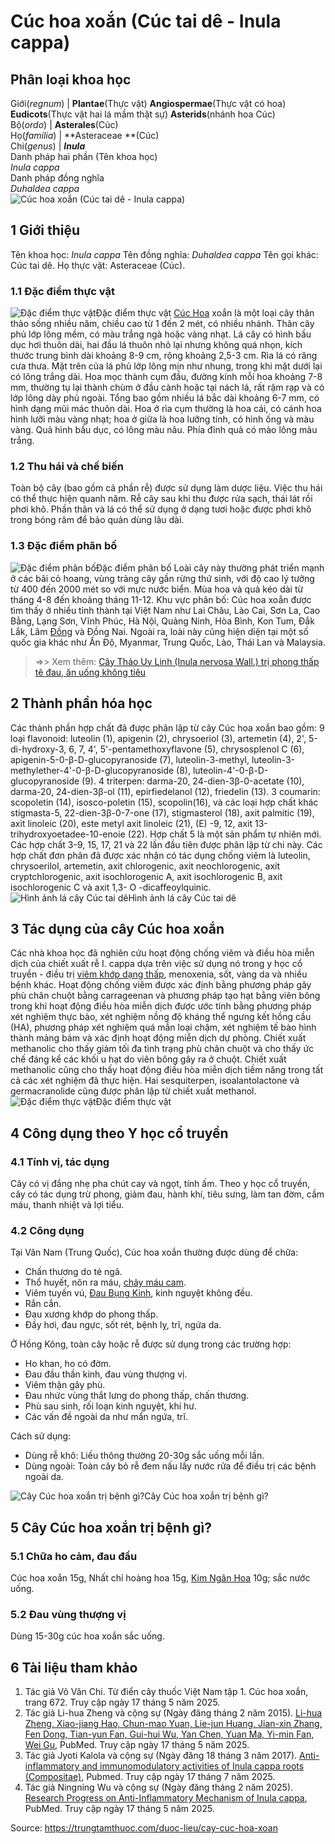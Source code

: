 # Cúc hoa xoắn (Cúc tai dê - Inula cappa)

Phân loại khoa học  
---  
Giới(_regnum_) |  **Plantae**(Thực vật) **Angiospermae**(Thực vật có hoa) **Eudicots**(Thực vật hai lá mầm thật sự) **Asterids**(nhánh hoa Cúc)  
Bộ(_ordo_) | **Asterales**(Cúc)  
Họ(_familia_) | **Asteraceae **(Cúc)  
Chi(_genus_) | **_Inula_**  
Danh pháp hai phần (Tên khoa học)  
_Inula cappa_  
Danh pháp đồng nghĩa  
_Duhaldea cappa_  
![Cúc hoa xoắn \(Cúc tai dê - Inula cappa\)](https://trungtamthuoc.com/images/others/cuc-hoa-xoan-1863.jpg)
##  1 Giới thiệu
Tên khoa học: _Inula cappa_
Tên đồng nghĩa:  _Duhaldea cappa_
Tên gọi khác: Cúc tai dê.
Họ thực vật: Asteraceae (Cúc).
### 1.1 Đặc điểm thực vật
![Đặc điểm thực vật](https://trungtamthuoc.com/images/item/cuc-hoa-xoan-0.jpg)Đặc điểm thực vật
[Cúc Hoa](https://trungtamthuoc.com/duoc-lieu/cuc-hoa "Cúc Hoa") xoắn là một loại cây thân thảo sống nhiều năm, chiều cao từ 1 đến 2 mét, có nhiều nhánh. Thân cây phủ lớp lông mềm, có màu trắng ngà hoặc vàng nhạt. Lá cây có hình bầu dục hơi thuôn dài, hai đầu lá thuôn nhỏ lại nhưng không quá nhọn, kích thước trung bình dài khoảng 8-9 cm, rộng khoảng 2,5-3 cm. Rìa lá có răng cưa thưa. Mặt trên của lá phủ lớp lông mịn như nhung, trong khi mặt dưới lại có lông trắng dài.
Hoa mọc thành cụm đầu, đường kính mỗi hoa khoảng 7-8 mm, thường tụ lại thành chùm ở đầu cành hoặc tại nách lá, rất rậm rạp và có lớp lông dày phủ ngoài. Tổng bao gồm nhiều lá bắc dài khoảng 6-7 mm, có hình dạng mũi mác thuôn dài. Hoa ở rìa cụm thường là hoa cái, có cánh hoa hình lưỡi màu vàng nhạt; hoa ở giữa là hoa lưỡng tính, có hình ống và màu vàng. Quả hình bầu dục, có lông màu nâu. Phía đỉnh quả có mào lông màu trắng.
### 1.2 Thu hái và chế biến
Toàn bộ cây (bao gồm cả phần rễ) được sử dụng làm dược liệu. Việc thu hái có thể thực hiện quanh năm. Rễ cây sau khi thu được rửa sạch, thái lát rồi phơi khô. Phần thân và lá có thể sử dụng ở dạng tươi hoặc được phơi khô trong bóng râm để bảo quản dùng lâu dài.
### 1.3 Đặc điểm phân bố
![Đặc điểm phân bố](https://trungtamthuoc.com/images/item/cuc-hoa-xoan-1.jpg)Đặc điểm phân bố
Loài cây này thường phát triển mạnh ở các bãi cỏ hoang, vùng trảng cây gần rừng thứ sinh, với độ cao lý tưởng từ 400 đến 2000 mét so với mực nước biển. Mùa hoa và quả kéo dài từ tháng 4-8 đến khoảng tháng 11-12.
Khu vực phân bố: Cúc hoa xoắn được tìm thấy ở nhiều tỉnh thành tại Việt Nam như Lai Châu, Lào Cai, Sơn La, Cao Bằng, Lạng Sơn, Vĩnh Phúc, Hà Nội, Quảng Ninh, Hòa Bình, Kon Tum, Đắk Lắk, Lâm [Đồng](https://trungtamthuoc.com/hoat-chat/dong "Đồng") và Đồng Nai. Ngoài ra, loài này cũng hiện diện tại một số quốc gia khác như Ấn Độ, Myanmar, Trung Quốc, Lào, Thái Lan và Malaysia.
> =>> Xem thêm: [Cây Thảo Uy Linh (Inula nervosa Wall.) trị phong thấp tê đau, ăn uống không tiêu](https://trungtamthuoc.com/duoc-lieu/cay-thao-uy-linh)
##  2 Thành phần hóa học
Các thành phần hợp chất đã được phân lập từ cây Cúc hoa xoắn bao gồm:
9 loại flavonoid: luteolin (1), apigenin (2), chrysoeriol (3), artemetin (4), 2', 5-di-hydroxy-3, 6, 7, 4', 5'-pentamethoxyflavone (5), chrysosplenol C (6), apigenin-5-0-β-D-glucopyranoside (7), luteolin-3-methyl, luteolin-3-methylether-4'-0-β-D-glucopyranoside (8), luteolin-4'-0-β-D-glucopyranoside (9).
4 triterpen: darma-20, 24-dien-3β-0-acetate (10), darma-20, 24-dien-3β-ol (11), epirfiedelanol (12), friedelin (13).
3 coumarin: scopoletin (14), isosco-poletin (15), scopolin(16), và các loại hợp chất khác stigmasta-5, 22-dien-3β-0-7-one (17), stigmasterol (18), axit palmitic (19), axit linoleic (20), este metyl axit linoleic (21), (E) -9, 12, axit 13-trihydroxyoetadee-10-enoie (22). Hợp chất 5 là một sản phẩm tự nhiên mới. Các hợp chất 3-9, 15, 17, 21 và 22 lần đầu tiên được phân lập từ chi này.
Các hợp chất đơn phân đã được xác nhận có tác dụng chống viêm là luteolin, chrysoerilol, artemetin, axit chlorogenic, axit neochlorogenic, axit cryptchlorogenic, axit isochlorogenic A, axit isochlorogenic B, axit isochlorogenic C và axit 1,3- O -dicaffeoylquinic.
![Hình ảnh lá cây Cúc tai dê](https://trungtamthuoc.com/images/item/cuc-hoa-xoan-2.jpg)Hình ảnh lá cây Cúc tai dê
##  3 Tác dụng của cây Cúc hoa xoắn
Các nhà khoa học đã nghiên cứu hoạt động chống viêm và điều hòa miễn dịch của chiết xuất rễ I. cappa dựa trên việc sử dụng nó trong y học cổ truyền - điều trị [viêm khớp dạng thấp](https://trungtamthuoc.com/bai-viet/viem-khop-dang-thap "viêm khớp dạng thấp"), menoxenia, sốt, vàng da và nhiều bệnh khác.
Hoạt động chống viêm được xác định bằng phương pháp gây phù chân chuột bằng carrageenan và phương pháp tạo hạt bằng viên bông trong khi hoạt động điều hòa miễn dịch được ước tính bằng phương pháp xét nghiệm thực bào, xét nghiệm nồng độ kháng thể ngưng kết hồng cầu (HA), phương pháp xét nghiệm quá mẫn loại chậm, xét nghiệm tế bào hình thành mảng bám và xác định hoạt động miễn dịch dự phòng.
Chiết xuất methanolic cho thấy giảm tối đa tình trạng phù chân chuột và cho thấy ức chế đáng kể các khối u hạt do viên bông gây ra ở chuột. Chiết xuất methanolic cũng cho thấy hoạt động điều hòa miễn dịch tiềm năng trong tất cả các xét nghiệm đã thực hiện. Hai sesquiterpen, isoalantolactone và germacranolide cũng được phân lập từ chiết xuất methanol.
![Đặc điểm thực vật](https://trungtamthuoc.com/images/item/cuc-hoa-xoan-3.jpg)Đặc điểm thực vật
##  4 Công dụng theo Y học cổ truyền
### 4.1 Tính vị, tác dụng
Cây có vị đắng nhẹ pha chút cay và ngọt, tính ấm. Theo y học cổ truyền, cây có tác dụng trừ phong, giảm đau, hành khí, tiêu sưng, làm tan đờm, cầm máu, thanh nhiệt và lợi tiểu.
### 4.2 Công dụng
Tại Vân Nam (Trung Quốc), Cúc hoa xoắn thường được dùng để chữa:
  * Chấn thương do té ngã.
  * Thổ huyết, nôn ra máu, [chảy máu cam](https://trungtamthuoc.com/bai-viet/chay-mau-cam-nguyen-nhan-dieu-tri-va-phong-ngua "chảy máu cam").
  * Viêm tuyến vú, [Đau Bụng Kinh](https://trungtamthuoc.com/bai-viet/cach-dau-bung-kinh-va-phong-tranh-dau-bung-kinh "Đau Bụng Kinh"), kinh nguyệt không đều.
  * Rắn cắn.
  * Đau xương khớp do phong thấp.
  * Đầy hơi, đau ngực, sốt rét, bệnh lỵ, trĩ, ngứa da.


Ở Hồng Kông, toàn cây hoặc rễ được sử dụng trong các trường hợp:
  * Ho khan, ho có đờm.
  * Đau đầu thần kinh, đau vùng thượng vị.
  * Viêm thận gây phù.
  * Đau nhức vùng thắt lưng do phong thấp, chấn thương.
  * Phù sau sinh, rối loạn kinh nguyệt, khí hư.
  * Các vấn đề ngoài da như mẩn ngứa, trĩ.


Cách sử dụng:
  * Dùng rễ khô: Liều thông thường 20-30g sắc uống mỗi lần.
  * Dùng ngoài: Toàn cây bỏ rễ đem nấu lấy nước rửa để điều trị các bệnh ngoài da.

![Cây Cúc hoa xoắn trị bệnh gì?](https://trungtamthuoc.com/images/item/cuc-hoa-xoan-4.jpg)Cây Cúc hoa xoắn trị bệnh gì?
##  5 Cây Cúc hoa xoắn trị bệnh gì?
### 5.1 Chữa ho cảm, đau đầu
Cúc hoa xoắn 15g, Nhất chỉ hoàng hoa 15g, [Kim Ngân Hoa](https://trungtamthuoc.com/duoc-lieu/kim-ngan-hoa-33 "Kim Ngân Hoa") 10g; sắc nước uống.
### 5.2 Đau vùng thượng vị
Dùng 15-30g cúc hoa xoắn sắc uống.
##  6 Tài liệu tham khảo
  1. Tác giả Võ Văn Chi. Từ điển cây thuốc Việt Nam tập 1. Cúc hoa xoắn, trang 672. Truy cập ngày 17 tháng 5 năm 2025.
  2. Tác giả Li-hua Zheng và cộng sự (Ngày đăng tháng 2 năm 2015). [Li-hua Zheng, Xiao-jiang Hao, Chun-mao Yuan, Lie-jun Huang, Jian-xin Zhang, Fen Dong, Tian-yun Fan, Gui-hui Wu, Yan Chen, Yuan Ma, Yi-min Fan, Wei Gu](https://pubmed.ncbi.nlm.nih.gov/26137689/), PubMed. Truy cập ngày 17 tháng 5 năm 2025.
  3. Tác giả Jyoti Kalola và cộng sự (Ngày đăng 18 tháng 3 năm 2017). [Anti-inflammatory and immunomodulatory activities of Inula cappa roots (Compositae)](https://pubmed.ncbi.nlm.nih.gov/28889730/), Pubmed. Truy cập ngày 17 tháng 7 năm 2025.
  4. Tác giả Ningning Wu và cộng sự (Ngày đăng tháng 2 năm 2025). [Research Progress on Anti-Inflammatory Mechanism of Inula cappa](https://pubmed.ncbi.nlm.nih.gov/40076538/), PubMed. Truy cập ngày 17 tháng 5 năm 2025.




Source: https://trungtamthuoc.com/duoc-lieu/cay-cuc-hoa-xoan